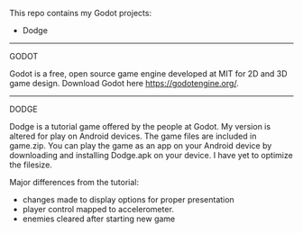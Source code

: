 
This repo contains my Godot projects:
 - Dodge
 
-----------------------------------------------------------------------

GODOT

Godot is a free, open source game engine developed at MIT for 2D and 3D game design. 
Download Godot here https://godotengine.org/. 

-----------------------------------------------------------------------

DODGE

Dodge is a tutorial game offered by the people at Godot. My version is altered for play on Android devices. The game files are included in game.zip. You can play the game as an app on your Android device by downloading and installing Dodge.apk on your device. I have yet to optimize the filesize. 

Major differences from the tutorial:
- changes made to display options for proper presentation
- player control mapped to accelerometer. 
- enemies cleared after starting new game
	
